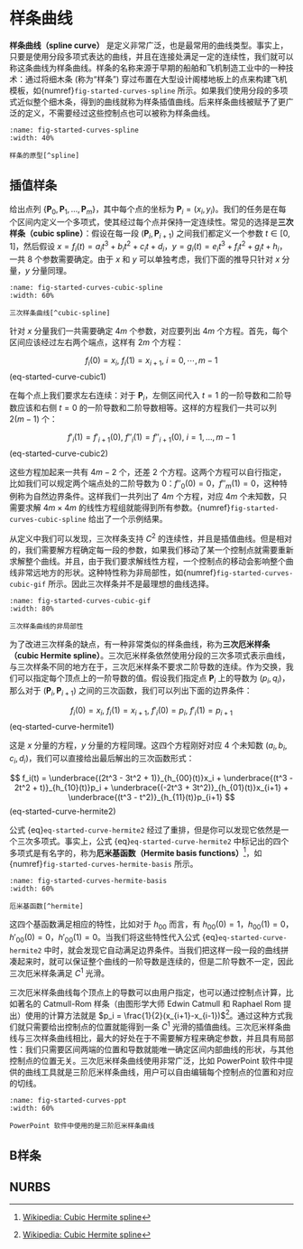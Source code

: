 # 样条曲线

**样条曲线（spline curve）** 是定义非常广泛，也是最常用的曲线类型。事实上，只要是使用分段多项式表达的曲线，并且在连接处满足一定的连续性，我们就可以称这条曲线为样条曲线。样条的名称来源于早期的船舶和飞机制造工业中的一种技术：通过将细木条 (称为“样条”) 穿过布置在大型设计阁楼地板上的点来构建飞机模板，如{numref}`fig-started-curves-spline` 所示。如果我们使用分段的多项式近似整个细木条，得到的曲线就称为样条插值曲线。后来样条曲线被赋予了更广泛的定义，不需要经过这些控制点也可以被称为样条曲线。

```{figure} fig/spline.png
:name: fig-started-curves-spline
:width: 40%

样条的原型[^spline]
```

[^spline]: [Wikipedia: Flat spline](https://en.wikipedia.org/wiki/Flat_spline)

## 插值样条

给出点列 $\{\mathbf P_0,\,\mathbf P_1,\,\dots,\,\mathbf  P_m\}$，其中每个点的坐标为 $\mathbf P_i = (x_i,\,y_i)$。我们的任务是在每个区间内定义一个多项式，使其经过每个点并保持一定连续性。常见的选择是**三次样条（cubic spline）**：假设在每一段 $(\mathbf P_i, \mathbf P_{i+1})$ 之间我们都定义一个参数 $t\in [0, 1]$，然后假设 $x=f_i(t)=a_i t^3 + b_i t^2 + c_i t + d_i$，$y=g_i(t)=e_i t^3 + f_i t^2 + g_i t + h_i$，一共 8 个参数需要确定。由于 $x$ 和 $y$ 可以单独考虑，我们下面的推导只针对 $x$ 分量，$y$ 分量同理。

```{figure} fig/cubic-spline.svg
:name: fig-started-curves-cubic-spline
:width: 60%

三次样条曲线[^cubic-spline]
```

[^cubic-spline]: [Wolfram MathWorld: Cubic Spline](https://mathworld.wolfram.com/CubicSpline.html)

针对 $x$ 分量我们一共需要确定 $4m$ 个参数，对应要列出 $4m$ 个方程。首先，每个区间应该经过左右两个端点，这样有 $2m$ 个方程：

$$
f_i(0) = x_{i}, \ f_i(1) = x_{i+1}, \ i = 0, \cdots, m - 1
$$ (eq-started-curve-cubic1)

在每个点上我们要求左右连续：对于 $\mathbf{P}_i$，左侧区间代入 $t=1$ 的一阶导数和二阶导数应该和右侧 $t=0$ 的一阶导数和二阶导数相等。这样的方程我们一共可以列 $2(m-1)$ 个：

$$
f'_i(1) = f'_{i+1}(0), \ f''_i(1) = f''_{i+1}(0), \ i = 1, \dots, m - 1
$$ (eq-started-curve-cubic2)

这些方程加起来一共有 $4m - 2$ 个，还差 2 个方程。这两个方程可以自行指定，比如我们可以规定两个端点处的二阶导数为 0：$f''_0(0)=0$，$f''_{m}(1)=0$，这种特例称为自然边界条件。这样我们一共列出了 $4m$ 个方程，对应 $4m$ 个未知数，只需要求解 $4m\times 4m$ 的线性方程组就能得到所有参数。{numref}`fig-started-curves-cubic-spline` 给出了一个示例结果。

从定义中我们可以发现，三次样条支持 $C^2$ 的连续性，并且是插值曲线。但是相对的，我们需要解方程确定每一段的参数，如果我们移动了某一个控制点就需要重新求解整个曲线。并且，由于我们要求解线性方程，一个控制点的移动会影响整个曲线非常远地方的形状。这种特性称为非局部性，如{numref}`fig-started-curves-cubic-gif` 所示。因此三次样条并不是最理想的曲线选择。

```{figure} fig/cubic.gif
:name: fig-started-curves-cubic-gif
:width: 80%

三次样条曲线的非局部性
```

为了改进三次样条的缺点，有一种非常类似的样条曲线，称为**三次厄米样条（cubic Hermite spline）**。三次厄米样条依然使用分段的三次多项式表示曲线，与三次样条不同的地方在于，三次厄米样条不要求二阶导数的连续。作为交换，我们可以指定每个顶点上的一阶导数的值。假设我们指定点 $\mathbf{P}_i$ 上的导数为 $(p_i, q_i)$，那么对于 $(\mathbf P_i, \mathbf P_{i+1})$ 之间的三次函数，我们可以列出下面的边界条件：

$$
f_i(0) = x_i, \ f_i(1) = x_{i+1}, \ f'_i(0) = p_i, \ f'_i(1) = p_{i+1}
$$ (eq-started-curve-hermite1)

这是 $x$ 分量的方程，$y$ 分量的方程同理。这四个方程刚好对应 4 个未知数 $(a_i, b_i, c_i, d_i)$，我们可以直接给出最后解出的三次函数形式：

$$
f_i(t) = \underbrace{(2t^3 - 3t^2 + 1)}_{h_{00}(t)}x_i + \underbrace{(t^3 - 2t^2 + t)}_{h_{10}(t)}p_i + \underbrace{(-2t^3 + 3t^2)}_{h_{01}(t)}x_{i+1} + \underbrace{(t^3 - t^2)}_{h_{11}(t)}p_{i+1}
$$ (eq-started-curve-hermite2)

公式 {eq}`eq-started-curve-hermite2` 经过了重排，但是你可以发现它依然是一个三次多项式。事实上，公式 {eq}`eq-started-curve-hermite2` 中标记出的四个多项式是有名字的，称为**厄米基函数（Hermite basis functions）**[^hermite]，如{numref}`fig-started-curves-hermite-basis` 所示。

[^hermite]: [Wikipedia: Cubic Hermite spline](https://en.wikipedia.org/wiki/Cubic_Hermite_spline)

```{figure} fig/hermite-basis.svg
:name: fig-started-curves-hermite-basis
:width: 60%

厄米基函数[^hermite]
```

这四个基函数满足相应的特性，比如对于 $h_{00}$ 而言，有 $h_{00}(0)=1$，$h_{00}(1)=0$，$h'_{00}(0)=0$，$h'_{00}(1)=0$。当我们将这些特性代入公式 {eq}`eq-started-curve-hermite2` 中时，就会发现它自动满足边界条件。当我们把这样一段一段的曲线拼凑起来时，就可以保证整个曲线的一阶导数是连续的，但是二阶导数不一定，因此三次厄米样条满足 $C^1$ 光滑。

三次厄米样条曲线每个顶点上的导数可以由用户指定，也可以通过控制点计算，比如著名的 Catmull-Rom 样条（由图形学大师 Edwin Catmull 和 Raphael Rom 提出）使用的计算方法就是 $p_i = \frac{1}{2}(x_{i+1}-x_{i-1})$[^hermite]。通过这种方式我们就只需要给出控制点的位置就能得到一条 $C^1$ 光滑的插值曲线。三次厄米样条曲线与三次样条曲线相比，最大的好处在于不需要解方程来确定参数，并且具有局部性：我们只需要区间两端的位置和导数就能唯一确定区间内部曲线的形状，与其他控制点的位置无关。三次厄米样条曲线使用非常广泛，比如 PowerPoint 软件中提供的曲线工具就是三阶厄米样条曲线，用户可以自由编辑每个控制点的位置和对应的切线。

```{figure} fig/ppt.png
:name: fig-started-curves-ppt
:width: 60%

PowerPoint 软件中使用的是三阶厄米样条曲线
```

## B样条

## NURBS